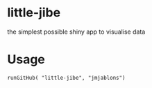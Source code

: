 # little-jibe
the simplest possible shiny app to visualise data

# Usage 

```runGitHub( "little-jibe", "jmjablons")```